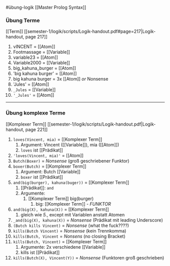 #übung-logik 
[[Master Prolog Syntax]]
### Übung Terme
[[Term]]
[[semester-1/logik/scripts/Logik-handout.pdf#page=217|Logik-handout, page 217]]
1. vINCENT = [[Atom]]
2. Footmassage = [[Variable]]
3. variable23 = [[Atom]]
4. Variable2000 = [[Variable]]
5. big_kahuna_burger = [[Atom]]
6. 'big kahuna burger' = [[Atom]]
7. big kahuna burger = 3x [[Atom]] _or_ Nonsense
8. 'Jules' = [[Atom]]
9. `_Jules` = [[Variable]]
10. `'_Jules'` = [[Atom]]

---
### Übung komplexe Terme
[[Komplexer Term]]
[[semester-1/logik/scripts/Logik-handout.pdf|Logik-handout, page 221]]
1. `loves(Vincent, mia)` = [[Komplexer Term]]
	1. Argument: Vincent ([[Variable]]), mia ([[Atom]])
	2. `loves` ist [[Prädikat]]
2. `'loves(Vincent, mia)'` = [[Atom]]
3. `Butch(Boxer)` = _Nonsense_ (groß geschriebener Funktor)
4. `boxer(Butch)` = [[Komplexer Term]]
	1. Argument: Butch [[Variable]]
	2. `boxer` ist [[Prädikat]]
5. `and(big(burger), kahuna(buger))` = [[Komplexer Term]]
	1. [[Prädikat]]: `and`
	2. Argumente:
		1. [[Komplexer Term]] big(burger)
			1. big: [[Komplexer Term]] - _FUNKTOR_ 
6. `and(big(X), kahuna(X))` = [[Komplexer Term]]
	1. gleich wie _5._, except mit Variablen anstatt Atomen
7. `_and(big(X), kahuna(X))` = _Nonsense_ (Prädikat mit leading Underscore)
8. `(Butch kills Vincent)` = _Nonsense_ (what the fuck????)
9. `kills(Butch Vincent)` = _Nonsense_ (kein Trennkomma)
10. `kills(Butch, Vincent` = _Nonsens_ (no closing Bracket)
11. `kills(Butch, Vincent)` = [[Komplexer Term]]
	1. Argumente: 2x verschiedene [[Variable]]
	2. kills ist [[Prädikat]]
12. `kills(Butch(X), Vincent(Y))` = _Nonsense_ (Funktoren groß geschrieben)
